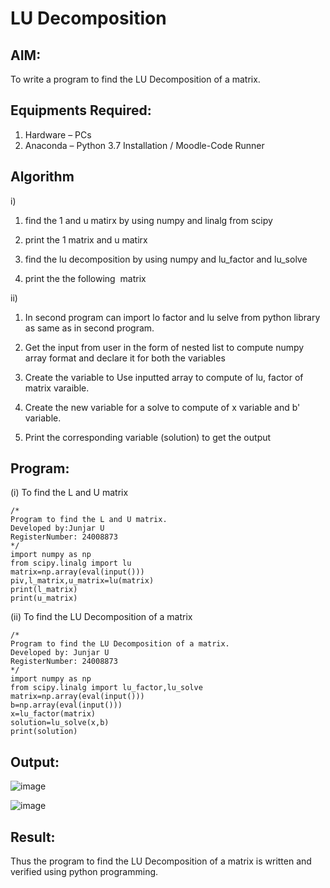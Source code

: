 # LU Decomposition 

## AIM:
To write a program to find the LU Decomposition of a matrix.

## Equipments Required:
1. Hardware – PCs
2. Anaconda – Python 3.7 Installation / Moodle-Code Runner

## Algorithm
i)
1. find the 1 and u matirx by using numpy and linalg from scipy

2. print the 1 matrix and u matirx

3. find the lu decomposition by using numpy and lu_factor and lu_solve

4. print the the following  matrix

ii)
1. In second program can import lo factor and lu selve from python library as same as in second program.

2. Get the input from user in the form of nested list to compute numpy array format and declare it for both the variables

3. Create the variable to Use inputted array to compute of lu, factor of matrix varaible.

4. Create the new variable for a solve to compute of x variable and b' variable.

5. Print the corresponding variable (solution) to get the output
## Program:
(i) To find the L and U matrix
```
/*
Program to find the L and U matrix.
Developed by:Junjar U
RegisterNumber: 24008873
*/
import numpy as np
from scipy.linalg import lu
matrix=np.array(eval(input()))
piv,l_matrix,u_matrix=lu(matrix)
print(l_matrix)
print(u_matrix)

```
(ii) To find the LU Decomposition of a matrix
```
/*
Program to find the LU Decomposition of a matrix.
Developed by: Junjar U
RegisterNumber: 24008873
*/
import numpy as np
from scipy.linalg import lu_factor,lu_solve
matrix=np.array(eval(input()))
b=np.array(eval(input()))
x=lu_factor(matrix)
solution=lu_solve(x,b)
print(solution)
```

## Output:

![image](https://github.com/user-attachments/assets/00fa1f16-f985-40f5-9647-c4ad593dbd43)


![image](https://github.com/user-attachments/assets/b4322cd5-a219-43b4-9eed-4bc7ec197556)

## Result:
Thus the program to find the LU Decomposition of a matrix is written and verified using python programming.

